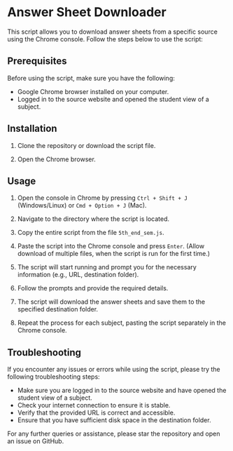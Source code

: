 # Answer Sheet Downloader

This script allows you to download answer sheets from a specific source using the Chrome console. Follow the steps below to use the script:

## Prerequisites

Before using the script, make sure you have the following:

- Google Chrome browser installed on your computer.
- Logged in to the source website and opened the student view of a subject.

## Installation

1. Clone the repository or download the script file.

2. Open the Chrome browser.

## Usage

1. Open the console in Chrome by pressing `Ctrl + Shift + J` (Windows/Linux) or `Cmd + Option + J` (Mac).

2. Navigate to the directory where the script is located.

3. Copy the entire script from the file `5th_end_sem.js`.

4. Paste the script into the Chrome console and press `Enter`. (Allow download of multiple files, when the script is run for the first time.)

5. The script will start running and prompt you for the necessary information (e.g., URL, destination folder).

6. Follow the prompts and provide the required details.

7. The script will download the answer sheets and save them to the specified destination folder.

8. Repeat the process for each subject, pasting the script separately in the Chrome console.


## Troubleshooting

If you encounter any issues or errors while using the script, please try the following troubleshooting steps:

- Make sure you are logged in to the source website and have opened the student view of a subject.
- Check your internet connection to ensure it is stable.
- Verify that the provided URL is correct and accessible.
- Ensure that you have sufficient disk space in the destination folder.


For any further queries or assistance, please star the repository and open an issue on GitHub.



